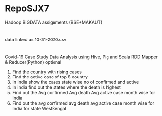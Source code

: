# RepoSJX7
Hadoop BIGDATA assignments (BSE+MAKAUT)
#
data linked as 10-31-2020.csv 
#
Covid-19 Case Study Data Analysis using Hive, Pig and Scala RDD
Mapper & Reducer(Python) optional
1. Find the country with rising cases
2. Find the active case of top 5 country
3. In India show the cases state wise no of confirmed and active
4. In india find out the states where the death is highest
5. Find out the Avg confirmed Avg death Avg active case month wise for India
6. Find out the avg confirmed avg death avg active case month wise for India for state WestBengal
